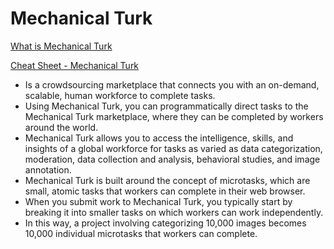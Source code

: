 # Mechanical Turk

[What is Mechanical Turk](https://docs.aws.amazon.com/AWSMechTurk/latest/AWSMechanicalTurkRequester/WhatIs.html)

[Cheat Sheet - Mechanical Turk](https://tutorialsdojo.com/amazon-mechanical-turk)

- Is a crowdsourcing marketplace that connects you with an on-demand, scalable, human workforce to complete tasks.
- Using Mechanical Turk, you can programmatically direct tasks to the Mechanical Turk marketplace, where they can be completed by workers around the world.
- Mechanical Turk allows you to access the intelligence, skills, and insights of a global workforce for tasks as varied as data categorization, moderation, data collection and analysis, behavioral studies, and image annotation.
- Mechanical Turk is built around the concept of microtasks, which are small, atomic tasks that workers can complete in their web browser.
- When you submit work to Mechanical Turk, you typically start by breaking it into smaller tasks on which workers can work independently. 
- In this way, a project involving categorizing 10,000 images becomes 10,000 individual microtasks that workers can complete.